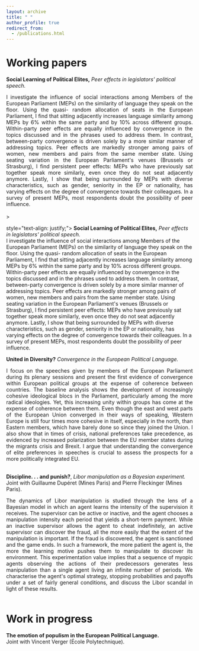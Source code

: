 ```yaml
---
layout: archive
title: " "
author_profile: true
redirect_from:
  - /publications.html
---
```



Working papers
======
**Social Learning of Political Elites,** _Peer effects in legislators' political speech._
<div style="text-align: justify;">I investigate the influence of social interactions among Members of the European Parliament (MEPs) on the similarity of language they speak on the floor. Using the quasi- random allocation of seats in the European Parliament, I find that sitting adjacently increases language similarity among MEPs by 6% within the same party and by 10% across different groups. Within-party peer effects are equally influenced by convergence in the topics discussed and in the phrases used to address them. In contrast, between-party convergence is driven solely by a more similar manner of addressing topics. Peer effects are markedly stronger among pairs of women, new members and pairs from the same member state. Using seating variation in the European Parliament's venues (Brussels or Strasburg), I find persistent peer effects: MEPs who have previously sat together speak more similarly, even once they do not seat adjacently anymore. Lastly, I show that being surrounded by MEPs with diverse characteristics, such as gender, seniority in the EP or nationality, has varying effects on the degree of convergence towards their colleagues. In a survey of present MEPs, most respondents doubt the possibility of peer influence.</div>
<br/>>

style="text-align: justify;">
**Social Learning of Political Elites,** _Peer effects in legislators' political speech._<br/>
I investigate the influence of social interactions among Members of the European Parliament (MEPs) on the similarity of language they speak on the floor. Using the quasi- random allocation of seats in the European Parliament, I find that sitting adjacently increases language similarity among MEPs by 6% within the same party and by 10% across different groups. Within-party peer effects are equally influenced by convergence in the topics discussed and in the phrases used to address them. In contrast, between-party convergence is driven solely by a more similar manner of addressing topics. Peer effects are markedly stronger among pairs of women, new members and pairs from the same member state. Using seating variation in the European Parliament's venues (Brussels or Strasburg), I find persistent peer effects: MEPs who have previously sat together speak more similarly, even once they do not seat adjacently anymore. Lastly, I show that being surrounded by MEPs with diverse characteristics, such as gender, seniority in the EP or nationality, has varying effects on the degree of convergence towards their colleagues. In a survey of present MEPs, most respondents doubt the possibility of peer influence.
</p>

**United in Diversity?** _Convergence in the European Political Language._<br/>

<div style="text-align: justify;"> I focus on the speeches given by members of the European Parliament during its plenary sessions and present the first evidence of convergence within European political groups at the expense of coherence between countries. The baseline analysis shows the development of increasingly cohesive ideological blocs in the Parliament, particularly among the more radical ideologies. Yet, this increasing unity within groups has come at the expense of coherence between them. Even though the east and west parts of the European Union converged in their ways of speaking, Western Europe is still four times more cohesive in itself, especially in the north, than Eastern members, which have barely done so since they joined the Union. I also show that in times of crisis, national preferences take precedence, as evidenced by increased polarization between the EU member states during the migrants crisis and Brexit. I argue that understanding the convergence of elite preferences in speeches is crucial to assess the prospects for a more politically integrated EU.</div>
<br/>

**Discipline. . . and punish?**, _Libor manipulation as a Bayesian experiment._ <br/>
Joint with Guillaume Dupéret (Mines Paris) and Pierre Fleckinger (Mines Paris).<br/>

<div style="text-align: justify;">The dynamics of Libor manipulation is studied through the lens of a Bayesian model in which an agent learns the intensity of the supervision it receives. The supervisor can be active or inactive, and the agent chooses a manipulation intensity each period that yields a short-term payment. While an inactive supervisor allows the agent to cheat indefinitely, an active supervisor can discover the fraud, all the more easily that the extent of the manipulation is important. If the fraud is discovered, the agent is sanctioned and the game ends. In such a framework, the more patient the agent is, the more the learning motive pushes them to manipulate to discover its environment. This experimentation value implies that a sequence of myopic agents observing the actions of their predecessors generates less manipulation than a single agent living an infinite number of periods. We characterise the agent's optimal strategy, stopping probabilities and payoffs under a set of fairly general conditions, and discuss the Libor scandal in light of these results.</div>
<br/>

Work in progress
======
**The emotion of populism in the European Political Language.**<br/>
Joint with Vincent Verger (École Polytechnique).
